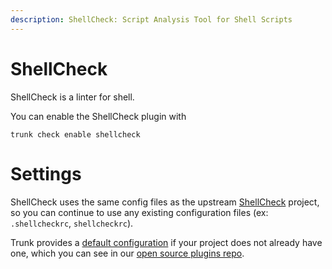 ```yaml
---
description: ShellCheck: Script Analysis Tool for Shell Scripts
---
```


# ShellCheck

ShellCheck is a linter for shell.

You can enable the ShellCheck plugin with

```shell
trunk check enable shellcheck
```

# Settings

ShellCheck uses the same config files as the 
upstream [ShellCheck]() project, so you can continue to use any
existing configuration files (ex: `.shellcheckrc`, `shellcheckrc`).

Trunk provides a [default configuration](https://github.com/trunk-io/plugins/tree/main/linters/shellcheck) if your project does not already have one,
which you can see in our [open source plugins repo](https://github.com/trunk-io/plugins/tree/main).
